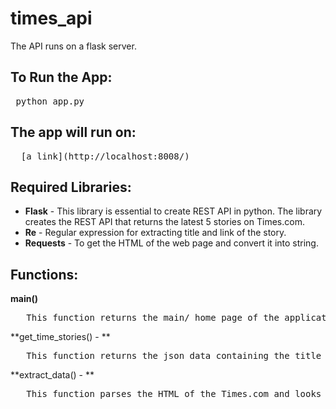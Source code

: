 # times_api
The API runs on a flask server.

## To Run the App:
<pre> python app.py</pre>

## The app will run on:
<pre>  [a link](http://localhost:8008/)</pre>

## Required Libraries:
* **Flask** - This library is essential to create REST API in python. The library creates the REST API that returns the latest 5 stories on Times.com.
* **Re** - Regular expression for extracting title and link of the story.
* **Requests** - To get the HTML of the web page and convert it into string.

## Functions:
**main()**
<pre>   This function returns the main/ home page of the application showing the different routes available. </pre>

**get_time_stories() - **
<pre>   This function returns the json data containing the title and the link to the story on the webpage. </pre>

**extract_data() - **
<pre>   This function parses the HTML of the Times.com and looks for the most-popular-feed line by line and returns the data in a JSON format. </pre>
